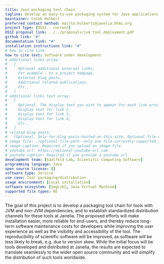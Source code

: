 ```yaml
---
title: Java packaging tool chain
tagline: Develop an easy-to-use packaging system for Java applications.
maintainer: Caleb Hulbert
preferred contact method: mailto:hulbertc@janelia.hhmi.org
project type: [OSSI - current]
OSSI proposal link: ../../proposals/jvm_tool_deployment.pdf
github link: "#"
documentation link: "#"
installation instructions link: "#"
# how to cite link:
how to cite text: Software under development
# additional links array:
#   [
#     Optional additional external links,
#     For example - to a project hompage,
#     External blog posts,
#     Additional related publications,
#     Etc.,
#   ]
# additional links text array:
#   [
#     Optional. The display text you wish to appear for each link provided above,
#     Display text for link 2,
#     Display text for link 3,
#     Display text for link 4,
#     Etc.,
#   ]
# related blog posts:
#   [Optional, Only-for-blog-posts-hosted-on-this-site, Optional-file-name]
# image file: ./optional-file-path--only-one-file-currently-supported.jpg
# image caption: Required if you upload an image file
# youtube url: https://optional-youtube-url.com
# youtube caption: Required if you provide a youtube url
development team: [Saalfeld Lab, Scientific Computing Software]
programming language: Java
open source license: []
software type: Service
use case: Tool packaging/distribution
usage environment: [Local installation]
software ecosystem: [ImgLib2, Java Virtual Machine]
supported file types: N5
---
```


The goal of this project is to develop a packaging tool chain for tools with JVM and non-JVM dependencies, and to establish standardized distribution channels for these tools at Janelia. The proposed efforts will make installation easier, more reliable for end-users, and thereby reduce long-term software maintenance costs for developers while improving the user experience as well as the visibility and accessibility of the tool. The reproducibility of scientific software will be improved, as software will be less likely to break, e.g. due to version skew. While the initial focus will be tools developed and distributed at Janelia, the results are expected to translate seamlessly to the wider open source community and will simplify the distribution of such tools worldwide.
